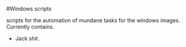 #Windows scripts

scripts for the automation of mundane tasks for the windows images.
Currently contains.
* Jack shit.
